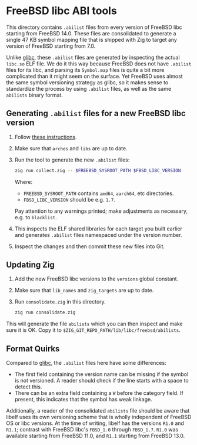 # FreeBSD libc ABI tools

This directory contains `.abilist` files from every version of FreeBSD libc
starting from FreeBSD 14.0. These files are consolidated to generate a single 47
KB symbol mapping file that is shipped with Zig to target any version of FreeBSD
starting from 7.0.

Unlike [glibc](../glibc), these `.abilist` files are generated by inspecting
the actual `libc.so` ELF file. We do it this way because FreeBSD does not have
`.abilist` files for its libc, and parsing its `Symbol.map` files is quite a bit
more complicated than it might seem on the surface. Yet FreeBSD uses almost the
same symbol versioning strategy as glibc, so it makes sense to standardize the
process by using `.abilist` files, as well as the same `abilists` binary format.

## Generating `.abilist` files for a new FreeBSD libc version

1. Follow [these instructions](https://github.com/ziglang/zig/wiki/Updating-libc#freebsd).

2. Make sure that `arches` and `libs` are up to date.

3. Run the tool to generate the new `.abilist` files:

   ```sh
   zig run collect.zig -- $FREEBSD_SYSROOT_PATH $FBSD_LIBC_VERSION
   ```

   Where:

   * `FREEBSD_SYSROOT_PATH` contains `amd64`, `aarch64`, etc directories.
   * `FBSD_LIBC_VERSION` should be e.g. `1.7`.

   Pay attention to any warnings printed; make adjustments as necessary, e.g. to
   `blacklist`.

4. This inspects the ELF shared libraries for each target you built earlier and
   generates `.abilist` files namespaced under the version number.

5. Inspect the changes and then commit these new files into Git.

## Updating Zig

1. Add the new FreeBSD libc versions to the `versions` global constant.

2. Make sure that `lib_names` and `zig_targets` are up to date.

3. Run `consolidate.zig` in this directory.

   ```sh
   zig run consolidate.zig
   ```

This will generate the file `abilists` which you can then inspect and make sure
it is OK. Copy it to `$ZIG_GIT_REPO_PATH/lib/libc/freebsd/abilists`.

## Format Quirks

Compared to [glibc](../glibc), the `.abilist` files here have some differences:

* The first field containing the version name can be missing if the symbol is
  not versioned. A reader should check if the line starts with a space to detect
  this.
* There can be an extra field containing a `W` before the category field. If
  present, this indicates that the symbol has weak linkage.

Additionally, a reader of the consolidated `abilists` file should be aware that
libelf uses its own versioning scheme that is wholly independent of FreeBSD OS
or libc versions. At the time of writing, libelf has the versions `R1.0` and
`R1.1`; contrast with FreeBSD libc's `FBSD_1.0` through `FBSD_1.7`. `R1.0` was
available starting from FreeBSD 11.0, and `R1.1` starting from FreeBSD 13.0.
